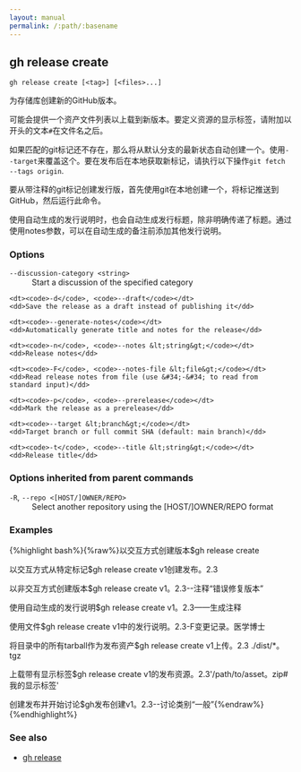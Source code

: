```yaml
---
layout: manual
permalink: /:path/:basename
---
```


## gh release create

```
gh release create [<tag>] [<files>...]
```

为存储库创建新的GitHub版本。

可能会提供一个资产文件列表以上载到新版本。要定义资源的显示标签，请附加以开头的文本`#`在文件名之后。

如果匹配的git标记还不存在，那么将从默认分支的最新状态自动创建一个。使用`--target`来覆盖这个。要在发布后在本地获取新标记，请执行以下操作`git fetch --tags origin`.

要从带注释的git标记创建发行版，首先使用git在本地创建一个，将标记推送到GitHub，然后运行此命令。

使用自动生成的发行说明时，也会自动生成发行标题，除非明确传递了标题。通过使用notes参数，可以在自动生成的备注前添加其他发行说明。

### Options

<dl class="flags">
	<dt><code>--discussion-category &lt;string&gt;</code></dt>
	<dd>Start a discussion of the specified category</dd>

```
<dt><code>-d</code>, <code>--draft</code></dt>
<dd>Save the release as a draft instead of publishing it</dd>

<dt><code>--generate-notes</code></dt>
<dd>Automatically generate title and notes for the release</dd>

<dt><code>-n</code>, <code>--notes &lt;string&gt;</code></dt>
<dd>Release notes</dd>

<dt><code>-F</code>, <code>--notes-file &lt;file&gt;</code></dt>
<dd>Read release notes from file (use &#34;-&#34; to read from standard input)</dd>

<dt><code>-p</code>, <code>--prerelease</code></dt>
<dd>Mark the release as a prerelease</dd>

<dt><code>--target &lt;branch&gt;</code></dt>
<dd>Target branch or full commit SHA (default: main branch)</dd>

<dt><code>-t</code>, <code>--title &lt;string&gt;</code></dt>
<dd>Release title</dd>
```

</dl>

### Options inherited from parent commands

<dl class="flags">
	<dt><code>-R</code>, <code>--repo &lt;[HOST/]OWNER/REPO&gt;</code></dt>
	<dd>Select another repository using the [HOST/]OWNER/REPO format</dd>
</dl>

### Examples

{%highlight bash%}{%raw%}以交互方式创建版本$gh release create

以交互方式从特定标记$gh release create v1创建发布。2.3

以非交互方式创建版本$gh release create v1。2.3--注释“错误修复版本”

使用自动生成的发行说明$gh release create v1。2.3——生成注释

使用文件$gh release create v1中的发行说明。2.3-F变更记录。医学博士

将目录中的所有tarball作为发布资产$gh release create v1上传。2.3 ./dist/\*。tgz

上载带有显示标签$gh release create v1的发布资源。2.3'/path/to/asset。zip#我的显示标签'

创建发布并开始讨论$gh发布创建v1。2.3--讨论类别“一般”{%endraw%}{%endhighlight%}

### See also

-   [gh release](./gh_release)

